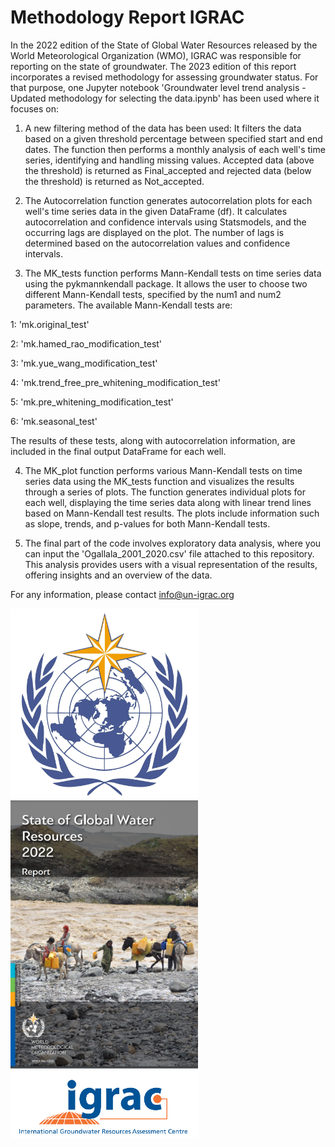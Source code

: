 # Methodology Report IGRAC
In the 2022 edition of the State of Global Water Resources released by the World Meteorological Organization (WMO), IGRAC was responsible for reporting on the state of groundwater. The 2023 edition of this report incorporates a revised methodology for assessing groundwater status.
For that purpose, one Jupyter notebook 'Groundwater level trend analysis - Updated methodology for selecting the data.ipynb' has been used where it focuses on: 

1) A new filtering method of the data has been used: It filters the data based on a given threshold percentage between specified start and end dates. The function then performs a monthly analysis of each well's time series, identifying and handling missing values. Accepted data (above the threshold) is returned as Final_accepted and rejected data (below the threshold) is returned as Not_accepted. 

2) The Autocorrelation function generates autocorrelation plots for each well's time series data in the given DataFrame (df). It calculates autocorrelation and confidence intervals using Statsmodels, and the occurring lags are displayed on the plot. The number of lags is determined based on the autocorrelation values and confidence intervals.

3) The MK_tests function performs Mann-Kendall tests on time series data using the pykmannkendall package. It allows the user to choose two different Mann-Kendall tests, specified by the num1 and num2 parameters. The available Mann-Kendall tests are:

1: 'mk.original_test'

2: 'mk.hamed_rao_modification_test'

3: 'mk.yue_wang_modification_test'

4: 'mk.trend_free_pre_whitening_modification_test'

5: 'mk.pre_whitening_modification_test'

6: 'mk.seasonal_test'

The results of these tests, along with autocorrelation information, are included in the final output DataFrame for each well.

4) The MK_plot function performs various Mann-Kendall tests on time series data using the MK_tests function and visualizes the results through a series of plots. The function generates individual plots for each well, displaying the time series data along with linear trend lines based on Mann-Kendall test results. The plots include information such as slope, trends, and p-values for both Mann-Kendall tests.

5) The final part of the code involves exploratory data analysis, where you can input the 'Ogallala_2001_2020.csv' file attached to this repository. This analysis provides users with a visual representation of the results, offering insights and an overview of the data.

For any information, please contact info@un-igrac.org

<img src="WMO.jpg" alt="WMO Image" width="300"> <img src="Report_2022_front_page.png" alt="Report" width="300"> <img src="igrac_logo.png" alt="IGRAC" width="300">

